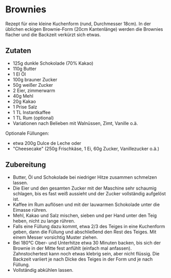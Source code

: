 # Brownies
Rezept für eine kleine Kuchenform (rund, Durchmesser 18cm).
In der üblichen eckigen Brownie-Form (20cm Kantenlänge) werden die Brownies flacher und die Backzeit verkürzt sich etwas.

## Zutaten

- 125g dunkle Schokolade (70% Kakao)
- 110g Butter
- 1 El Öl
- 100g brauner Zucker
- 50g weißer Zucker
- 2 Eier, zimmerwarm
- 40g Mehl
- 20g Kakao
- 1 Prise Salz
- 1 TL Instantkaffee
- 1 TL Rum (optional)
- Variationen nach Belieben mit Walnüssen, Zimt, Vanille o.ä.

Optionale Füllungen:
- etwa 200g Dulce de Leche oder
- "Cheesecake" (250g Frischkäse, 1 Ei, 60g Zucker, Vanillezucker o.ä.)

## Zubereitung

- Butter, Öl und Schokolade bei niedriger Hitze zusammen schmelzen lassen.
- Die Eier und den gesamten Zucker mit der Maschine sehr schaumig schlagen, bis es fast weiß aussieht und der Zucker vollständig aufgelöst ist.
- Kaffee im Rum auflösen und mit der lauwarmen Schokolade unter die Eimasse rühren.
- Mehl, Kakao und Salz mischen, sieben und per Hand unter den Teig heben, nicht zu lange rühren.
- Falls eine Füllung dazu kommt, etwa 2/3 des Teiges in eine Kuchenform geben, dann die Füllung und abschließend den Rest des Teiges. Mit einem Messer vorsichtig Muster ziehen.
- Bei 180°C Ober- und Unterhitze etwa 30 Minuten backen, bis sich der Brownie in der Mitte fest anfühlt (einfach mal anfassen). Zahnstochertest kann noch etwas klebrig sein, aber nicht flüssig. Die Backzeit variiert je nach Dicke des Teiges in der Form und je nach Füllung.
- Vollständig abkühlen lassen.
